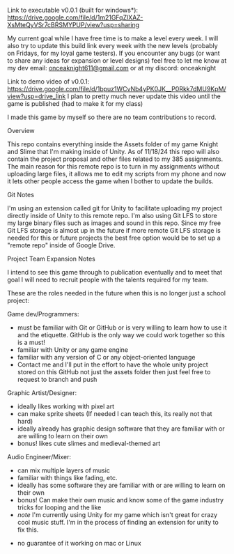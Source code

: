 Link to executable v0.0.1 (built for windows*): https://drive.google.com/file/d/1m21GFqZlXAZ-XsMteQyVSr7cBRSMYPUP/view?usp=sharing

My current goal while I have free time is to make a level every week. I will also try to update this build link every week with the new levels (probably on Fridays, for my loyal game testers). If you encounter any bugs (or want to share any ideas for expansion or level designs) feel free to let me know at my dev email: onceaknight611@gmail.com or at my discord: onceaknight

Link to demo video of v0.0.1: https://drive.google.com/file/d/1bpuz1WCvNb4yPK0JK__P0Rkk7dMU9KpM/view?usp=drive_link
I plan to pretty much never update this video until the game is published (had to make it for my class)

I made this game by myself so there are no team contributions to record.

Overview

This repo contains everything inside the Assets folder of my game Knight and Slime that I'm making inside of Unity. 
As of 11/18/24 this repo will also contain the project proposal and other files related to my 385 assignments.
The main reason for this remote repo is to turn in my assignments without uploading large files, it allows me to edit my scripts from my phone and now it lets other people access the game when I bother to update the builds.

Git Notes

I'm using an extension called git for Unity to facilitate uploading my project directly inside of Unity to this remote repo.
I'm also using Git LFS to store my large binary files such as images and sound in this repo. 
Since my free Git LFS storage is almost up in the future if more remote Git LFS storage is needed for this or future projects the best free option would be to set up a "remote repo" inside of Google Drive.

Project Team Expansion Notes

I intend to see this game through to publication eventually and to meet that goal I will need to recruit people with the talents required for my team.

These are the roles needed in the future when this is no longer just a school project:

Game dev/Programmers:
- must be familiar with Git or GitHub or is very willing to learn how to use it and the etiquette. GitHub is the only way we could work together so this is a must!
- familiar with Unity or any game engine
- familiar with any version of C or any object-oriented language
- Contact me and I'll put in the effort to have the whole unity project stored on this GitHub not just the assets folder then just feel free to request to branch and push

Graphic Artist/Designer: 
- ideally likes working with pixel art
- can make sprite sheets (If needed I can teach this, its really not that hard)
- ideally already has graphic design software that they are familiar with or are willing to learn on their own
- bonus! likes cute slimes and medieval-themed art

Audio Engineer/Mixer:
- can mix multiple layers of music
- familiar with things like fading, etc.
- ideally has some software they are familiar with or are willing to learn on their own
- bonus! Can make their own music and know some of the game industry tricks for looping and the like
- *note* I'm currently using Unity for my game which isn't great for crazy cool music stuff. I'm in the process of finding an extension for unity to fix this.

* no guarantee of it working on mac or Linux
